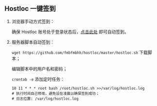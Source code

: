 ## Hostloc 一键签到

1. 浏览器手动方式签到：

   确保 Hostloc 账号处于登录状态后，[点击此处](http://loc.ernyx.com/) 即可自动签到。
   
2. 服务器脚本自动签到：

   `wget https://github.com/fmbfmbhh/hostloc/master/hostloc.sh` 下载脚本；
   
   编辑脚本中的用户名和密码；
   
   `crontab -e` 添加定时任务：
   ```
   10 11 * * * root bash /root/hostloc.sh >>/var/log/hostloc.log
   # 执行时间自己修改，避免设在凌晨以确保签到成功；
   # 日志位置: /var/log/hostloc.log
   ```
